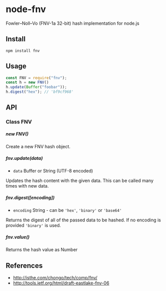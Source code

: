 # node-fnv

Fowler–Noll–Vo (FNV-1a 32-bit) hash implementation for node.js

## Install

	npm install fnv

## Usage

```js
const FNV = require("fnv");
const h = new FNV()
h.update(Buffer("foobar"));
h.digest("hex"); // 'bf9cf968'
```

## API

### Class FNV

##### new FNV()

Create a new FNV hash object.

##### fnv.update(data)

- <code>data</code> Buffer or String (UTF-8 encoded)

Updates the hash content with the given data.
This can be called many times with new data.


##### fnv.digest([encoding])

- <code>encoding</code> String - can be <code>'hex'</code>, <code>'binary'</code> or <code>'base64'</code>

Returns the digest of all of the passed data to be hashed.
If no encoding is provided <code>'binary'</code> is used.

##### fnv.value()

Returns the hash value as Number

## References

- <http://isthe.com/chongo/tech/comp/fnv/>
- <http://tools.ietf.org/html/draft-eastlake-fnv-06>
